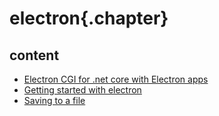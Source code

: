 ﻿
# electron{.chapter}

## content

- [Electron CGI for .net core with Electron apps](electroncgi.md)
- [Getting started with electron](getting_started.md)
- [Saving to a file](save_to_file.md)
